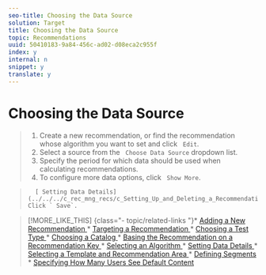```yaml
---
seo-title: Choosing the Data Source
solution: Target
title: Choosing the Data Source
topic: Recommendations
uuid: 50410183-9a84-456c-ad02-d08eca2c955f
index: y
internal: n
snippet: y
translate: y
---
```


# Choosing the Data Source


>1. Create a new recommendation, or find the recommendation whose algorithm you want to set and click ` Edit`.
>1. Select a source from the ` Choose Data Source` dropdown list.
>1. Specify the period for which data should be used when calculating recommendations.
>1. To configure more data options, click ` Show More`.

>       [ Setting Data Details](../../../c_rec_mng_recs/c_Setting_Up_and_Deleting_a_Recommendation/t_create_edit_recs/t_Setting_Data_Details.md#task_28DB20F968B1451481D8E51BAF947079)1. Click ` Save`.

>[!MORE_LIKE_THIS] {class="- topic/related-links "}* [ Adding a New Recommendation ](c_Creating_a_New_Recommendation.md#concept_9F20B4F0F53D4399B10BCBBC979E0B4C)* [ Targeting a Recommendation ](t_targeting_recs.md#task_3D93B8962F6341CB9A3ADE8E29BFECA5)* [ Choosing a Test Type ](t_choosetype_recs.md#task_301A771BFE7F45A3AA1E77024E574D1C)* [ Choosing a Catalog ](t_Choose_a_Catalog.md#task_047A4BA38078464782024764CA38EF0A)* [ Basing the Recommendation on a Recommendation Key ](t_rec_key_recs.md#task_2B0ED54AFBF64C56916B6E1F4DC0DC3B)* [ Selecting an Algorithm ](t_algo_select_recs.md#task_2203616ABBE342B6ADAB08F278D794FA)* [ Setting Data Details ](t_Setting_Data_Details.md#task_28DB20F968B1451481D8E51BAF947079)* [ Selecting a Template and Recommendation Area ](t_template_and_recommendation_area_recs.md#task_45CA0403F24944EF9FE6C4FC5D1A7836)* [ Defining Segments ](t_definesegments_recs.md#task_338EDF86E0A2412896C2854257E91D62)* [ Specifying How Many Users See Default Content ](t_how_many_users_see_default_conten_recst.md#task_5059665F6EE64FA39D2851671898F996)